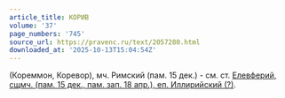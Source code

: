 ```yaml
---
article_title: КОРИВ
volume: '37'
page_numbers: '745'
source_url: https://pravenc.ru/text/2057280.html
downloaded_at: '2025-10-13T15:04:54Z'
---
```


(Кореммон, Коревор), мч. Римский (пам. 15 дек.) - см. ст. [Елевферий, сщмч. (пам. 15 дек., пам. зап. 18 апр.), еп. Иллирийский (?)](<https://pravenc.ru/text/Елевферий  сщмч  (пам  15 дек   пам  зап  18 апр )  еп  Иллирийский (x3f).html>).

